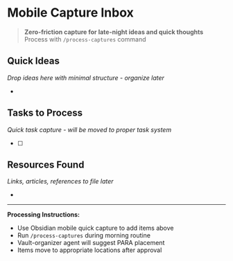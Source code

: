 # Mobile Capture Inbox

> **Zero-friction capture for late-night ideas and quick thoughts**
> Process with `/process-captures` command

## Quick Ideas
*Drop ideas here with minimal structure - organize later*

-

## Tasks to Process
*Quick task capture - will be moved to proper task system*

- [ ]

## Resources Found
*Links, articles, references to file later*

-

---

**Processing Instructions:**
- Use Obsidian mobile quick capture to add items above
- Run `/process-captures` during morning routine
- Vault-organizer agent will suggest PARA placement
- Items move to appropriate locations after approval